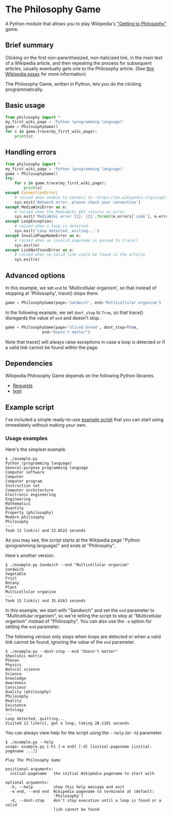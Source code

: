 # The Philosophy Game

A Python module that allows you to play Wikipedia's
["Getting to Philosophy"](https://en.wikipedia.org/wiki/Wikipedia:Getting_to_Philosophy)
game.

## Brief summary

Clicking on the first non-parenthesized, non-italicized link, in the
main text of a Wikipedia article, and then repeating the process for
subsequent articles, usually eventually gets one to the Philosophy article.
(See
[this Wikipedia essay](https://en.wikipedia.org/wiki/Wikipedia:Getting_to_Philosophy)
for more information)

The Philosophy Game, written in Python, lets you do the clicking
programmatically.

## Basic usage

```python
from philosophy import *
my_first_wiki_page = 'Python (programming language)'
game = PhilosophyGame()
for s in game.trace(my_first_wiki_page):
    print(s)
```

## Handling errors

```python
from philosophy import *
my_first_wiki_page = 'Python (programming language)'
game = PhilosophyGame()
try:
    for s in game.trace(my_first_wiki_page):
        print(s)
except ConnectionError:
	# raised when unable to connect to 'https://en.wikipedia.org/w/api.php'
    sys.exit('Network error, please check your connection')
except MediaWikiError as e:
	# raised when the MediaWiki API returns an error
    sys.exit('MediaWiki error {1}: {2}'.format(e.errors['code'], e.errors['info']))
except LoopException:
	# raised when a loop is detected
    sys.exit('Loop detected, exiting...')
except InvalidPageNameError as e:
	# raised when an invalid pagename is passed to trace()
    sys.exit(e)
except LinkNotFoundError as e:
	# raised when no valid link could be found in the article
    sys.exit(e)
```

## Advanced options

In this example, we set `end` to 'Multicellular organism', so that
instead of stopping at 'Philosophy', trace() stops there.

```python
game = PhilosophyGame(page='Sandwich', end='Multicellular organism')
```

In the following example, we set `dont_stop` to `True`, so that
trace() disregards the value of `end` and doesn't stop.

```python
game = PhilosophyGame(page='Sliced bread', dont_stop=True,
				end="Doesn't matter")
```

Note that trace() will always raise exceptions in case a loop is detected
or if a valid link cannot be found within the page.

## Dependencies
Wikipedia Philosophy Game depends on the following Python libraries.
* [Requests](http://docs.python-requests.org/)
* [lxml](http://lxml.de/)

## Example script
I've included a simple ready-to-use [example script](example.py) that you
can start using immediately without making your own.

### Usage examples
Here's the simplest example.
```
$ ./example.py
Python (programming language)
General-purpose programming language
Computer software
Computer
Computer program
Instruction set
Computer architecture
Electronic engineering
Engineering
Mathematics
Quantity
Property (philosophy)
Modern philosophy
Philosophy
---
Took 13 link(s) and 33.8522 seconds
```
As you may see, the script starts at the Wikipedia page
"Python (programming language)" and ends at "Philosophy".

Here's another version.
```
$ ./example.py Sandwich --end "Multicellular organism"
Sandwich
Vegetable
Fruit
Botany
Plant
Multicellular organism
---
Took 15 link(s) and 35.6163 seconds
```
In this example, we start with "Sandwich" and set the `end` parameter to
"Multicellular organism", so we're telling the script to stop at
"Multicellular organism" instead of "Philosophy". You can also use the
`-e` option for setting the `end` parameter.

The following version only stops when loops are detected or when a
valid link cannot be found, ignoring the value of the `end` parameter.
```
$ ./example.py --dont-stop --end "Doesn't matter"
Shpolskii matrix
Phonon
Physics
Natural science
Science
Knowledge
Awareness
Conscious
Quality (philosophy)
Philosophy
Reality
Existence
Ontology
---
Loop detected, quitting...
Visited 12 link(s), got a loop, taking 28.1101 seconds
```

You can always view help for the script using the `--help` (or `-h`)
parameter.
```
$ ./example.py --help
usage: example.py [-h] [-e end] [-d] [initial-pagename [initial-pagename ...]]

Play The Philosophy Game

positional arguments:
  initial-pagename   the initial Wikipedia pagename to start with

optional arguments:
  -h, --help         show this help message and exit
  -e end, --end end  Wikipedia pagename to terminate at (default:
                     'Philosophy')
  -d, --dont-stop    don't stop execution until a loop is found or a valid
                     link cannot be found
```
